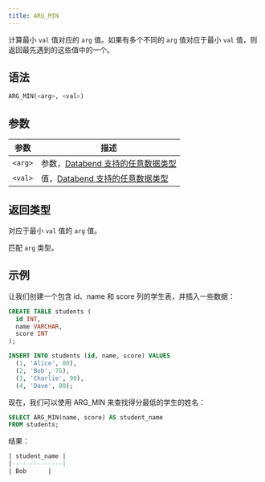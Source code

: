 ```yaml
---
title: ARG_MIN
---
```


计算最小 `val` 值对应的 `arg` 值。如果有多个不同的 `arg` 值对应于最小 `val` 值，则返回最先遇到的这些值中的一个。

## 语法

```sql
ARG_MIN(<arg>, <val>)
```

## 参数

| 参数      | 描述                                                                                               |
|-----------|----------------------------------------------------------------------------------------------------|
| `<arg>`   | 参数，[Databend 支持的任意数据类型](../../00-sql-reference/10-data-types/index.md)                |
| `<val>`   | 值，[Databend 支持的任意数据类型](../../00-sql-reference/10-data-types/index.md)                   |

## 返回类型

对应于最小 `val` 值的 `arg` 值。

匹配 `arg` 类型。

## 示例

让我们创建一个包含 id、name 和 score 列的学生表，并插入一些数据：
```sql
CREATE TABLE students (
  id INT,
  name VARCHAR,
  score INT
);

INSERT INTO students (id, name, score) VALUES
  (1, 'Alice', 80),
  (2, 'Bob', 75),
  (3, 'Charlie', 90),
  (4, 'Dave', 80);
```

现在，我们可以使用 ARG_MIN 来查找得分最低的学生的姓名：
```sql
SELECT ARG_MIN(name, score) AS student_name
FROM students;
```

结果：
```sql
| student_name |
|--------------|
| Bob      |
```
